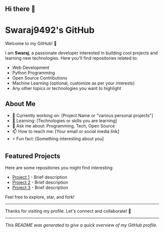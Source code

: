 ## Hi there 👋

<!--
**swarajlondhe9492/swarajlondhe9492** is a ✨ _special_ ✨ repository because its `README.md` (this file) appears on your GitHub profile.

Here are some ideas to get you started:

- 🔭 I’m currently working on ...
- 🌱 I’m currently learning ...
- 👯 I’m looking to collaborate on ...
- 🤔 I’m looking for help with ...
- 💬 Ask me about ...
- 📫 How to reach me: ...
- 😄 Pronouns: ...
- ⚡ Fun fact: ...
-->
# Swaraj9492's GitHub

Welcome to my GitHub! 👋

I am **Swaraj**, a passionate developer interested in building cool projects and learning new technologies. Here you'll find repositories related to:

- Web Development
- Python Programming
- Open Source Contributions
- Machine Learning (optional, customize as per your interests)
- Any other topics or technologies you want to highlight

## About Me

- 🔭 Currently working on: [Project Name or "various personal projects"]
- 🌱 Learning: [Technologies or skills you are learning]
- 💬 Ask me about: Programming, Tech, Open Source
- 📫 How to reach me: [Your email or social media link]
- ⚡ Fun fact: [Something interesting about you]

## Featured Projects

Here are some repositories you might find interesting:

- [Project 1](https://github.com/swaraj9492/project1) - Brief description
- [Project 2](https://github.com/swaraj9492/project2) - Brief description
- [Project 3](https://github.com/swaraj9492/project3) - Brief description

Feel free to explore, star, and fork!

---

Thanks for visiting my profile. Let's connect and collaborate! 🚀

---

*This README was generated to give a quick overview of my GitHub profile.*

